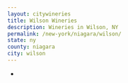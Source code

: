 ```yaml
---
layout: citywineries
title: Wilson Wineries
description: Wineries in Wilson, NY
permalink: /new-york/niagara/wilson/
state: ny
county: niagara
city: wilson
---
```

-
